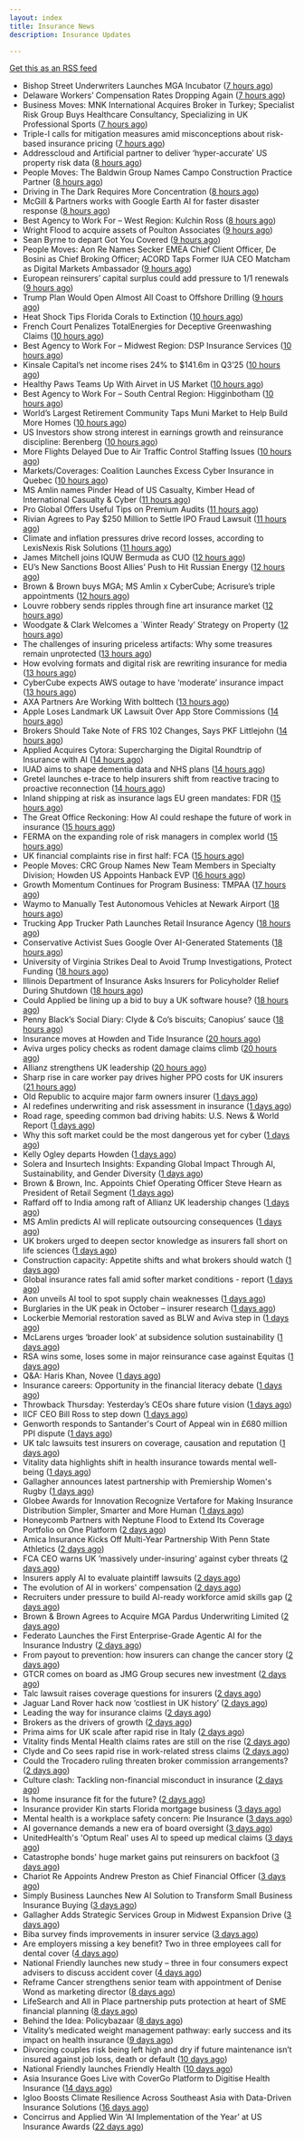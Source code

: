 ```yaml
---
layout: index
title: Insurance News
description: Insurance Updates

---
```


[Get this as an RSS feed](/insurance.rss)

<!-- news_marker starts -->
- Bishop Street Underwriters Launches MGA Incubator ([7 hours ago](https://www.insurancejournal.com/news/national/2025/10/24/845102.htm))
- Delaware Workers’ Compensation Rates Dropping Again ([7 hours ago](https://www.insurancejournal.com/news/east/2025/10/24/845108.htm))
- Business Moves: MNK International Acquires Broker in Turkey; Specialist Risk Group Buys Healthcare Consultancy, Specializing in UK Professional Sports ([7 hours ago](https://www.insurancejournal.com/news/international/2025/10/24/845106.htm))
- Triple-I calls for mitigation measures amid misconceptions about risk-based insurance pricing ([7 hours ago](https://www.reinsurancene.ws/triple-i-calls-for-mitigation-measures-amid-misconceptions-about-risk-based-insurance-pricing/))
- Addresscloud and Artificial partner to deliver ‘hyper-accurate’ US property risk data ([8 hours ago](https://www.reinsurancene.ws/addresscloud-and-artificial-partner-to-deliver-hyper-accurate-us-property-risk-data/))
- People Moves: The Baldwin Group Names Campo Construction Practice Partner ([8 hours ago](https://www.insurancejournal.com/news/midwest/2025/10/24/844937.htm))
- Driving in The Dark Requires More Concentration ([8 hours ago](https://insurance-edge.net/2025/10/24/driving-in-the-dark-requires-more-concentration/))
- McGill & Partners works with Google Earth AI for faster disaster response ([8 hours ago](https://www.reinsurancene.ws/mcgill-partners-works-with-google-earth-ai-for-faster-disaster-response/))
- Best Agency to Work For – West Region: Kulchin Ross ([8 hours ago](https://www.insurancejournal.com/news/west/2025/10/24/845096.htm))
- Wright Flood to acquire assets of Poulton Associates ([9 hours ago](https://www.reinsurancene.ws/wright-flood-to-acquire-assets-of-poulton-associates/))
- Sean Byrne to depart Got You Covered ([9 hours ago](https://www.postonline.co.uk/people/7959273/sean-byrne-to-depart-got-you-covered))
- People Moves: Aon Re Names Secker EMEA Chief Client Officer, De Bosini as Chief Broking Officer; ACORD Taps Former IUA CEO Matcham as Digital Markets Ambassador ([9 hours ago](https://www.insurancejournal.com/news/international/2025/10/24/845081.htm))
- European reinsurers’ capital surplus could add pressure to 1/1 renewals ([9 hours ago](https://www.reinsurancene.ws/european-reinsurers-capital-surplus-could-add-pressure-to-1-1-renewals/))
- Trump Plan Would Open Almost All Coast to Offshore Drilling ([9 hours ago](https://www.insurancejournal.com/news/southeast/2025/10/24/845071.htm))
- Heat Shock Tips Florida Corals to Extinction ([10 hours ago](https://www.insurancejournal.com/news/southeast/2025/10/24/845055.htm))
- French Court Penalizes TotalEnergies for Deceptive Greenwashing Claims ([10 hours ago](https://www.insurancejournal.com/news/international/2025/10/24/845056.htm))
- Best Agency to Work For – Midwest Region: DSP Insurance Services ([10 hours ago](https://www.insurancejournal.com/news/midwest/2025/10/24/845062.htm))
- Kinsale Capital’s net income rises 24% to $141.6m in Q3’25 ([10 hours ago](https://www.reinsurancene.ws/kinsale-capitals-net-income-rises-24-to-141-6m-in-q325/))
- Healthy Paws Teams Up With Airvet in US Market ([10 hours ago](https://insurance-edge.net/2025/10/24/healthy-paws-teams-up-with-airvet-in-us-market/))
- Best Agency to Work For – South Central Region: Higginbotham ([10 hours ago](https://www.insurancejournal.com/news/southcentral/2025/10/24/845053.htm))
- World’s Largest Retirement Community Taps Muni Market to Help Build More Homes ([10 hours ago](https://www.insurancejournal.com/news/southeast/2025/10/24/845049.htm))
- US Investors show strong interest in earnings growth and reinsurance discipline: Berenberg ([10 hours ago](https://www.reinsurancene.ws/us-investors-show-strong-interest-in-earnings-growth-and-reinsurance-discipline-berenberg/))
- More Flights Delayed Due to Air Traffic Control Staffing Issues ([10 hours ago](https://www.insurancejournal.com/news/east/2025/10/24/845045.htm))
- Markets/Coverages: Coalition Launches Excess Cyber Insurance in Quebec ([10 hours ago](https://www.insurancejournal.com/news/international/2025/10/24/845042.htm))
- MS Amlin names Pinder Head of US Casualty, Kimber Head of International Casualty & Cyber ([11 hours ago](https://www.reinsurancene.ws/ms-amlin-names-pinder-head-of-us-casualty-kimber-head-of-international-casualty-cyber/))
- Pro Global Offers Useful Tips on Premium Audits ([11 hours ago](https://insurance-edge.net/2025/10/24/pro-global-offers-useful-tips-on-premium-audits/))
- Rivian Agrees to Pay $250 Million to Settle IPO Fraud Lawsuit ([11 hours ago](https://www.insurancejournal.com/news/national/2025/10/24/845036.htm))
- Climate and inflation pressures drive record losses, according to LexisNexis Risk Solutions ([11 hours ago](https://www.reinsurancene.ws/climate-and-inflation-pressures-drive-record-losses-according-to-lexisnexis-risk-solutions/))
- James Mitchell joins IQUW Bermuda as CUO ([12 hours ago](https://www.reinsurancene.ws/james-mitchell-joins-iquw-bermuda-as-cuo/))
- EU’s New Sanctions Boost Allies’ Push to Hit Russian Energy ([12 hours ago](https://www.insurancejournal.com/news/international/2025/10/24/845019.htm))
- Brown & Brown buys MGA; MS Amlin x CyberCube; Acrisure’s triple appointments ([12 hours ago](https://www.postonline.co.uk/news/7959255/brown-brown-buys-mga-ms-amlin-x-cybercube-acrisure%E2%80%99s-triple-appointments))
- Louvre robbery sends ripples through fine art insurance market ([12 hours ago](https://www.postonline.co.uk/news/7959272/louvre-robbery-sends-ripples-through-fine-art-insurance-market))
- Woodgate & Clark Welcomes a `Winter Ready’ Strategy on Property ([12 hours ago](https://insurance-edge.net/2025/10/24/woodgate-clark-welcomes-a-winter-ready-strategy-on-property/))
- The challenges of insuring priceless artifacts: Why some treasures remain unprotected ([13 hours ago](https://www.insurancebusinessmag.com/uk/news/breaking-news/the-challenges-of-insuring-priceless-artifacts-why-some-treasures-remain-unprotected-554203.aspx))
- How evolving formats and digital risk are rewriting insurance for media ([13 hours ago](https://www.insurancebusinessmag.com/uk/news/technology/how-evolving-formats-and-digital-risk-are-rewriting-insurance-for-media-554201.aspx))
- CyberCube expects AWS outage to have ‘moderate’ insurance impact ([13 hours ago](https://www.postonline.co.uk/commercial/7959270/cybercube-expects-aws-outage-to-have-%E2%80%98moderate%E2%80%99-insurance-impact))
- AXA Partners Are Working With bolttech ([13 hours ago](https://insurance-edge.net/2025/10/24/axa-partners-are-working-with-bolttech/))
- Apple Loses Landmark UK Lawsuit Over App Store Commissions ([14 hours ago](https://www.insurancejournal.com/news/international/2025/10/24/844905.htm))
- Brokers Should Take Note of FRS 102 Changes, Says PKF Littlejohn ([14 hours ago](https://insurance-edge.net/2025/10/24/brokers-should-take-note-of-frs-102-changes-says-pkf-littlejohn/))
- Applied Acquires Cytora: Supercharging the Digital Roundtrip of Insurance with AI ([14 hours ago](https://www.insurancejournal.com/blogs/ezlynx/2025/10/24/844802.htm))
- IUAD aims to shape dementia data and NHS plans ([14 hours ago](https://www.postonline.co.uk/people/7959113/iuad-aims-to-shape-dementia-data-and-nhs-plans))
- Gretel launches e-trace to help insurers shift from reactive tracing to proactive reconnection ([14 hours ago](https://ifamagazine.com/gretel-launches-e-trace-to-help-insurers-shift-from-reactive-tracing-to-proactive-customer-reconnection/))
- Inland shipping at risk as insurance lags EU green mandates: FDR ([15 hours ago](https://www.insurancebusinessmag.com/uk/news/marine/inland-shipping-at-risk-as-insurance-lags-eu-green-mandates-fdr-554183.aspx))
- The Great Office Reckoning: How AI could reshape the future of work in insurance ([15 hours ago](https://www.insurancebusinessmag.com/uk/news/breaking-news/the-great-office-reckoning-how-ai-could-reshape-the-future-of-work-in-insurance-554182.aspx))
- FERMA on the expanding role of risk managers in complex world ([15 hours ago](https://www.insurancebusinessmag.com/uk/news/breaking-news/ferma-on-the-expanding-role-of-risk-managers-in-complex-world-554179.aspx))
- UK financial complaints rise in first half: FCA ([15 hours ago](https://www.insurancebusinessmag.com/uk/news/breaking-news/uk-financial-complaints-rise-in-first-half-fca-554177.aspx))
- People Moves: CRC Group Names New Team Members in Specialty Division; Howden US Appoints Hanback EVP ([16 hours ago](https://www.insurancejournal.com/news/national/2025/10/24/844942.htm))
- Growth Momentum Continues for Program Business: TMPAA ([17 hours ago](https://www.insurancejournal.com/news/national/2025/10/24/844982.htm))
- Waymo to Manually Test Autonomous Vehicles at Newark Airport ([18 hours ago](https://www.insurancejournal.com/news/east/2025/10/24/845006.htm))
- Trucking App Trucker Path Launches Retail Insurance Agency ([18 hours ago](https://www.insurancejournal.com/news/national/2025/10/24/844976.htm))
- Conservative Activist Sues Google Over AI-Generated Statements ([18 hours ago](https://www.insurancejournal.com/news/national/2025/10/24/844973.htm))
- University of Virginia Strikes Deal to Avoid Trump Investigations, Protect Funding ([18 hours ago](https://www.insurancejournal.com/news/east/2025/10/24/845002.htm))
- Illinois Department of Insurance Asks Insurers for Policyholder Relief During Shutdown ([18 hours ago](https://www.insurancejournal.com/news/midwest/2025/10/24/844997.htm))
- Could Applied be lining up a bid to buy a UK software house? ([18 hours ago](https://www.postonline.co.uk/technology/7959222/could-applied-be-lining-up-a-bid-to-buy-a-uk-software-house))
- Penny Black’s Social Diary: Clyde & Co’s biscuits; Canopius’ sauce ([18 hours ago](https://www.postonline.co.uk/people/7959068/penny-black%E2%80%99s-social-diary-clyde-co%E2%80%99s-biscuits-canopius%E2%80%99-sauce))
- Insurance moves at Howden and Tide Insurance ([20 hours ago](https://www.insurancebusinessmag.com/uk/news/breaking-news/insurance-moves-at-howden-and-tide-insurance-554138.aspx))
- Aviva urges policy checks as rodent damage claims climb ([20 hours ago](https://www.insurancebusinessmag.com/uk/news/breaking-news/aviva-urges-policy-checks-as-rodent-damage-claims-climb-554137.aspx))
- Allianz strengthens UK leadership ([20 hours ago](https://www.insurancebusinessmag.com/uk/news/breaking-news/allianz-strengthens-uk-leadership-554135.aspx))
- Sharp rise in care worker pay drives higher PPO costs for UK insurers ([21 hours ago](https://www.insurancebusinessmag.com/uk/news/breaking-news/sharp-rise-in-care-worker-pay-drives-higher-ppo-costs-for-uk-insurers-554133.aspx))
- Old Republic to acquire major farm owners insurer ([1 days ago](https://www.dig-in.com/news/old-republic-to-acquire-everett-cash-mutual))
- AI redefines underwriting and risk assessment in insurance ([1 days ago](https://www.dig-in.com/opinion/ai-redefines-underwriting-and-risk-assessment-in-insurance))
- Road rage, speeding common bad driving habits: U.S. News & World Report ([1 days ago](https://www.dig-in.com/news/road-rage-speeding-bad-driving-habits-u-s-news-world-report))
- Why this soft market could be the most dangerous yet for cyber ([1 days ago](https://www.insurancebusinessmag.com/uk/news/cyber/why-this-soft-market-could-be-the-most-dangerous-yet-for-cyber-554099.aspx))
- Kelly Ogley departs Howden ([1 days ago](https://www.postonline.co.uk/broker/7959269/kelly-ogley-departs-howden))
- Solera and Insurtech Insights: Expanding Global Impact Through AI, Sustainability, and Gender Diversity ([1 days ago](https://www.insurtechinsights.com/solera-and-insurtech-insights-expanding-global-impact-through-ai-sustainability-and-gender-diversity/))
- Brown & Brown, Inc. Appoints Chief Operating Officer Steve Hearn as President of Retail Segment ([1 days ago](https://www.insurtechinsights.com/brown-brown-inc-appoints-chief-operating-officer-steve-hearn-as-president-of-retail-segment/))
- Raffard off to India among raft of Allianz UK leadership changes ([1 days ago](https://www.postonline.co.uk/news/7959266/raffard-off-to-india-among-raft-of-allianz-uk-leadership-changes))
- MS Amlin predicts AI will replicate outsourcing consequences ([1 days ago](https://www.postonline.co.uk/technology/7959262/ms-amlin-predicts-ai-will-replicate-outsourcing-consequences))
- UK brokers urged to deepen sector knowledge as insurers fall short on life sciences ([1 days ago](https://www.insurancebusinessmag.com/uk/news/breaking-news/uk-brokers-urged-to-deepen-sector-knowledge-as-insurers-fall-short-on-life-sciences-554028.aspx))
- Construction capacity: Appetite shifts and what brokers should watch ([1 days ago](https://www.insurancebusinessmag.com/uk/news/construction-engineering/construction-capacity-appetite-shifts-and-what-brokers-should-watch-554027.aspx))
- Global insurance rates fall amid softer market conditions - report ([1 days ago](https://www.insurancebusinessmag.com/uk/news/breaking-news/global-insurance-rates-fall-amid-softer-market-conditions--report-554021.aspx))
- Aon unveils AI tool to spot supply chain weaknesses ([1 days ago](https://www.insurancebusinessmag.com/uk/news/technology/aon-unveils-ai-tool-to-spot-supply-chain-weaknesses-554020.aspx))
- Burglaries in the UK peak in October – insurer research ([1 days ago](https://www.insurancebusinessmag.com/uk/news/property-insurance/burglaries-in-the-uk-peak-in-october--insurer-research-554019.aspx))
- Lockerbie Memorial restoration saved as BLW and Aviva step in ([1 days ago](https://www.postonline.co.uk/broker/7959263/lockerbie-memorial-restoration-saved-as-blw-and-aviva-step-in))
- McLarens urges ‘broader look’ at subsidence solution sustainability ([1 days ago](https://www.postonline.co.uk/claims/7959239/mclarens-urges-%E2%80%98broader-look%E2%80%99-at-subsidence-solution-sustainability))
- RSA wins some, loses some in major reinsurance case against Equitas ([1 days ago](https://www.insurancebusinessmag.com/uk/news/breaking-news/rsa-wins-some-loses-some-in-major-reinsurance-case-against-equitas-553999.aspx))
- Q&A: Haris Khan, Novee ([1 days ago](https://www.postonline.co.uk/technology/7958878/qa-haris-khan-novee))
- Insurance careers: Opportunity in the financial literacy debate ([1 days ago](https://www.postonline.co.uk/people/7959118/insurance-careers-opportunity-in-the-financial-literacy-debate))
- Throwback Thursday: Yesterday’s CEOs share future vision ([1 days ago](https://www.postonline.co.uk/people/7956773/throwback-thursday-yesterday%E2%80%99s-ceos-share-future-vision))
- IICF CEO Bill Ross to step down ([1 days ago](https://www.insurancebusinessmag.com/uk/news/breaking-news/iicf-ceo-bill-ross-to-step-down-554008.aspx))
- Genworth responds to Santander's Court of Appeal win in £680 million PPI dispute ([1 days ago](https://www.insurancebusinessmag.com/uk/news/breaking-news/genworth-responds-to-santanders-court-of-appeal-win-in-680-million-ppi-dispute-553972.aspx))
- UK talc lawsuits test insurers on coverage, causation and reputation ([1 days ago](https://www.insurancebusinessmag.com/uk/news/breaking-news/uk-talc-lawsuits-test-insurers-on-coverage-causation-and-reputation-553971.aspx))
- Vitality data highlights shift in health insurance towards mental well-being ([1 days ago](https://www.insurancebusinessmag.com/uk/news/life-insurance/vitality-data-highlights-shift-in-health-insurance-towards-mental-wellbeing-553967.aspx))
- Gallagher announces latest partnership with Premiership Women's Rugby ([1 days ago](https://www.insurancebusinessmag.com/uk/news/breaking-news/gallagher-announces-latest-partnership-with-premiership-womens-rugby-553966.aspx))
- Globee Awards for Innovation Recognize Vertafore for Making Insurance Distribution Simpler, Smarter and More Human ([1 days ago](https://www.insurtechinsights.com/globee-awards-for-innovation-recognize-vertafore-for-making-insurance-distribution-simpler-smarter-and-more-human/))
- Honeycomb Partners with Neptune Flood to Extend Its Coverage Portfolio on One Platform ([2 days ago](https://www.insurtechinsights.com/honeycomb-partners-with-neptune-flood-to-extend-its-coverage-portfolio-on-one-platform/))
- Amica Insurance Kicks Off Multi-Year Partnership With Penn State Athletics ([2 days ago](https://www.insurtechinsights.com/amica-insurance-kicks-off-multi-year-partnership-with-penn-state-athletics/))
- FCA CEO warns UK ‘massively under-insuring’ against cyber threats ([2 days ago](https://www.postonline.co.uk/regulation/7959264/fca-ceo-warns-uk-%E2%80%98massively-under-insuring%E2%80%99-against-cyber-threats))
- Insurers apply AI to evaluate plaintiff lawsuits ([2 days ago](https://www.dig-in.com/news/insurers-apply-ai-to-evaluate-plaintiff-lawsuits))
- The evolution of AI in workers' compensation ([2 days ago](https://www.dig-in.com/opinion/the-evolution-of-ai-in-workers-compensation))
- Recruiters under pressure to build AI-ready workforce amid skills gap ([2 days ago](https://www.insurancebusinessmag.com/uk/business-strategy/recruiters-under-pressure-to-build-aiready-workforce-amid-skills-gap-553936.aspx))
- Brown & Brown Agrees to Acquire MGA Pardus Underwriting Limited ([2 days ago](https://www.insurtechinsights.com/brown-brown-agrees-to-acquire-mga-pardus-underwriting-limited/))
- Federato Launches the First Enterprise-Grade Agentic AI for the Insurance Industry ([2 days ago](https://www.insurtechinsights.com/federato-launches-the-first-enterprise-grade-agentic-ai-for-the-insurance-industry/))
- From payout to prevention: how insurers can change the cancer story ([2 days ago](https://ifamagazine.com/from-payout-to-prevention-how-insurers-can-change-the-cancer-story/))
- GTCR comes on board as JMG Group secures new investment ([2 days ago](https://www.postonline.co.uk/broker/7959250/gtcr-comes-on-board-as-jmg-group-secures-new-investment))
- Talc lawsuit raises coverage questions for insurers ([2 days ago](https://www.postonline.co.uk/commercial/7959251/talc-lawsuit-raises-coverage-questions-for-insurers))
- Jaguar Land Rover hack now ‘costliest in UK history’ ([2 days ago](https://www.postonline.co.uk/news/7959253/jaguar-land-rover-hack-now-%E2%80%98costliest-in-uk-history%E2%80%99))
- Leading the way for insurance claims ([2 days ago](https://www.insurancebusinessmag.com/uk/tv/leading-the-way-for-insurance-claims-553875.aspx))
- Brokers as the drivers of growth ([2 days ago](https://www.insurancebusinessmag.com/uk/news/columns/brokers-as-the-drivers-of-growth-553874.aspx))
- Prima aims for UK scale after rapid rise in Italy ([2 days ago](https://www.postonline.co.uk/news/7959238/prima-aims-for-uk-scale-after-rapid-rise-in-italy))
- Vitality finds Mental Health claims rates are still on the rise ([2 days ago](https://ifamagazine.com/vitality-finds-mental-health-claims-rates-are-still-on-the-rise/))
- Clyde and Co sees rapid rise in work-related stress claims ([2 days ago](https://www.postonline.co.uk/commercial/7959240/clyde-and-co-sees-rapid-rise-in-work-related-stress-claims))
- Could the Trocadero ruling threaten broker commission arrangements? ([2 days ago](https://www.postonline.co.uk/broker/7958897/could-the-trocadero-ruling-threaten-broker-commission-arrangements))
- Culture clash: Tackling non-financial misconduct in insurance ([2 days ago](https://www.postonline.co.uk/regulation/7958979/culture-clash-tackling-non-financial-misconduct-in-insurance))
- Is home insurance fit for the future? ([2 days ago](https://www.postonline.co.uk/personal/7959041/is-home-insurance-fit-for-the-future))
- Insurance provider Kin starts Florida mortgage business ([3 days ago](https://www.dig-in.com/news/insurance-provider-kin-starts-florida-mortgage-business))
- Mental health is a workplace safety concern: Pie Insurance ([3 days ago](https://www.dig-in.com/news/mental-health-is-a-workplace-safety-concern-pie-insurance))
- AI governance demands a new era of board oversight ([3 days ago](https://www.dig-in.com/opinion/ai-governance-demands-a-new-era-of-oversight))
- UnitedHealth's 'Optum Real' uses AI to speed up medical claims ([3 days ago](https://www.dig-in.com/articles/unitedhealth-uses-ai-to-speed-up-medical-claims))
- Catastrophe bonds' huge market gains put reinsurers on backfoot ([3 days ago](https://www.dig-in.com/articles/catastrophe-bonds-huge-market-gains-reinsurers-on-backfoot))
- Chariot Re Appoints Andrew Preston as Chief Financial Officer ([3 days ago](https://www.insurtechinsights.com/chariot-re-appoints-andrew-preston-as-chief-financial-officer/))
- Simply Business Launches New AI Solution to Transform Small Business Insurance Buying ([3 days ago](https://www.insurtechinsights.com/simply-business-launches-new-ai-solution-to-transform-small-business-insurance-buying/))
- Gallagher Adds Strategic Services Group in Midwest Expansion Drive ([3 days ago](https://www.insurtechinsights.com/gallagher-adds-strategic-services-group-in-midwest-expansion-drive/))
- Biba survey finds improvements in insurer service ([3 days ago](https://www.postonline.co.uk/news/7959244/biba-survey-finds-improvements-in-insurer-service))
- Are employers missing a key benefit? Two in three employees call for dental cover ([4 days ago](https://ifamagazine.com/are-employers-missing-a-key-benefit-two-in-three-employees-call-for-dental-cover/))
- National Friendly launches new study – three in four consumers expect advisers to discuss accident cover ([4 days ago](https://ifamagazine.com/national-friendly-launches-new-study-three-in-four-consumers-expect-advisers-to-discuss-accident-cover/))
- Reframe Cancer strengthens senior team with appointment of Denise Wond as marketing director ([8 days ago](https://ifamagazine.com/reframe-cancer-strengthens-senior-team-with-appointment-of-denise-wond-as-marketing-director/))
- LifeSearch and All in Place partnership puts protection at heart of SME financial planning ([8 days ago](https://ifamagazine.com/lifesearch-and-all-in-place-partnership-puts-protection-at-heart-of-sme-financial-planning/))
- Behind the Idea: Policybazaar ([8 days ago](https://thefintechtimes.com/behind-the-idea-policybazaar/))
- Vitality’s medicated weight management pathway: early success and its impact on health insurance ([9 days ago](https://ifamagazine.com/vitalitys-medicated-weight-management-pathway-early-success-and-its-impact-on-health-insurance/))
- Divorcing couples risk being left high and dry if future maintenance isn’t insured against job loss, death or default ([10 days ago](https://ifamagazine.com/divorcing-couples-risk-being-left-high-and-dry-if-future-maintenance-isnt-insured-against-job-loss-death-or-default/))
- National Friendly launches Friendly Health ([10 days ago](https://ifamagazine.com/national-friendly-launches-friendly-health/))
- Asia Insurance Goes Live with CoverGo Platform to Digitise Health Insurance ([14 days ago](https://thefintechtimes.com/asia-insurance-goes-live-with-covergo-platform-to-digitise-health-insurance/))
- Igloo Boosts Climate Resilience Across Southeast Asia with Data-Driven Insurance Solutions ([16 days ago](https://thefintechtimes.com/igloo-boosts-climate-resilience-across-southeast-asia-with-data-driven-insurance-solutions/))
- Concirrus and Applied Win ‘AI Implementation of the Year’ at US Insurance Awards ([22 days ago](https://thefintechtimes.com/concirrus-ai-cuts-aviation-underwriting-time-from-36-hours-to-minutes-for-applied-aviation/))

<!-- news_marker ends -->